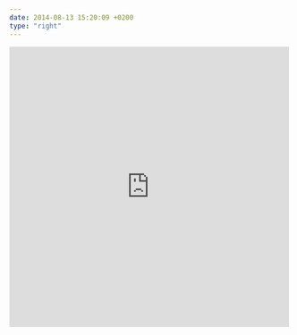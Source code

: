```yaml
---
date: 2014-08-13 15:20:09 +0200
type: "right"
---
```

<iframe src="https://www.facebook.com/plugins/post.php?href=https%3A%2F%2Fwww.facebook.com%2Fphoto.php%3Ffbid%3D708726765831239%26set%3Da.434824216554830.89303.100000817666251%26type%3D3&width=500" width="500" height="502" style="border:none;overflow:hidden" scrolling="no" frameborder="0" allowTransparency="true"></iframe>
